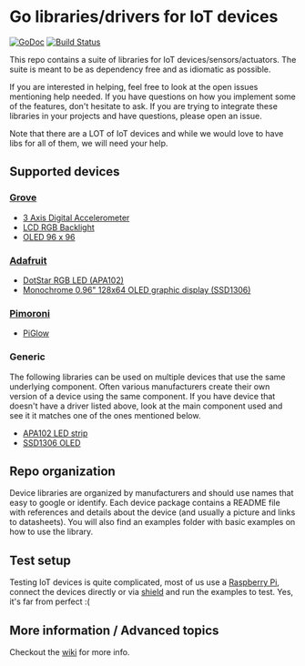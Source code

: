 # Go libraries/drivers for IoT devices

[![GoDoc](http://godoc.org/github.com/goiot/devices?status.svg)](http://godoc.org/github.com/goiot/devices)
[![Build Status](https://travis-ci.org/goiot/devices.svg?branch=master)](https://travis-ci.org/goiot/devices)

This repo contains a suite of libraries for IoT devices/sensors/actuators. The suite is meant to be as dependency free
and as idiomatic as possible.

If you are interested in helping, feel free to look at the open issues mentioning help needed.
If you have questions on how you implement some of the features, don't hesitate to ask. If you are trying to integrate
these libraries in your projects and have questions, please open an issue.

Note that there are a LOT of IoT devices and while we would love to have libs for all of them, we will need your help.

## Supported devices

### [Grove](http://www.seeedstudio.com/wiki/Grove_System)

* [3 Axis Digital Accelerometer](https://github.com/goiot/devices/tree/master/accel3xdigital)
* [LCD RGB Backlight](https://github.com/goiot/devices/tree/master/lcdrgbbacklight)
* [OLED 96 x 96](https://github.com/goiot/devices/tree/master/oled96x96)

### [Adafruit](https://www.adafruit.com/)

* [DotStar RGB LED (APA102)](https://github.com/goiot/devices/tree/master/dotstar)
* [Monochrome 0.96" 128x64 OLED graphic display (SSD1306)](https://github.com/goiot/devices/tree/master/monochromeoled)

### [Pimoroni](https://shop.pimoroni.com/)

* [PiGlow](https://github.com/goiot/devices/tree/master/piglow)

### Generic

The following libraries can be used on multiple devices that use the same underlying component.
Often various manufacturers create their own version of a device using the same component.
If you have device that doesn't have a driver listed above, look at the main component used and see
it it matches one of the ones mentioned below.

* [APA102 LED strip](https://github.com/goiot/devices/tree/master/dotstar)
* [SSD1306 OLED](https://github.com/goiot/devices/tree/master/monochromeoled)

## Repo organization

Device libraries are organized by manufacturers and should use names that easy to google or identify.
Each device package contains a README file with references and details about the device (and usually a picture and links to datasheets). You will also find an examples folder with basic examples on how to use the library.

## Test setup

Testing IoT devices is quite complicated, most of us use a [Raspberry Pi](https://www.raspberrypi.org/), connect the devices
directly or via [shield](http://www.dexterindustries.com/grovepi/) and run the examples to test. Yes, it's far from perfect :(

## More information / Advanced topics

Checkout the [wiki](https://github.com/goiot/devices/wiki) for more info.
